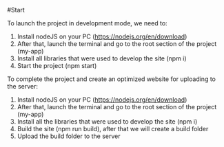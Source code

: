 #Start

To launch the project in development mode, we need to:

1. Install nodeJS on your PC (https://nodejs.org/en/download)
2. After that, launch the terminal and go to the root section of the project (my-app)
3. Install all libraries that were used to develop the site (npm i)
4. Start the project (npm start)

To complete the project and create an optimized website for uploading to the server:

1. Install nodeJS on your PC (https://nodejs.org/en/download)
2. After that, launch the terminal and go to the root section of the project (my-app)
3. Install all the libraries that were used to develop the site (npm i)
4. Build the site (npm run build), after that we will create a build folder
5. Upload the build folder to the server
